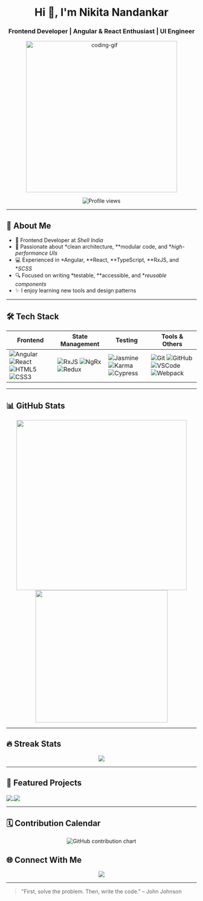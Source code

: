 
<!--
**nikitaax/nikitaax** is a ✨ _special_ ✨ repository because its `README.md` (this file) appears on your GitHub profile.

Here are some ideas to get you started:

- 🔭 I’m currently working on ...
- 🌱 I’m currently learning ...
- 👯 I’m looking to collaborate on ...
- 🤔 I’m looking for help with ...
- 💬 Ask me about ...
- 📫 How to reach me: ...
- 😄 Pronouns: ...
- ⚡ Fun fact: ...
-->

<h1 align="center">Hi 👋, I'm Nikita Nandankar</h1>
<h3 align="center">Frontend Developer | Angular & React Enthusiast | UI Engineer</h3>

<p align="center">
  <img src="https://media.giphy.com/media/qgQUggAC3Pfv687qPC/giphy.gif" width="400" alt="coding-gif" />
</p>

<p align="center">
  <img src="https://komarev.com/ghpvc/?username=nikita-nandankar&label=Profile%20views&color=0e75b6&style=flat" alt="Profile views" />
</p>

---

## 🚀 About Me

- 🎯 Frontend Developer at *Shell India*  
- 🧠 Passionate about *clean architecture, **modular code, and **high-performance UIs*
- 💻 Experienced in *Angular, **React, **TypeScript, **RxJS, and **SCSS*
- 🔍 Focused on writing *testable, **accessible, and **reusable components*
- ✨ I enjoy learning new tools and design patterns

---

## 🛠️ Tech Stack

| Frontend | State Management | Testing | Tools & Others |
|---------|------------------|---------|----------------|
| ![Angular](https://img.shields.io/badge/-Angular-DD0031?style=flat&logo=angular&logoColor=white) ![React](https://img.shields.io/badge/-React-20232A?style=flat&logo=react&logoColor=61DAFB) ![HTML5](https://img.shields.io/badge/-HTML5-E34F26?style=flat&logo=html5&logoColor=white) ![CSS3](https://img.shields.io/badge/-CSS3-1572B6?style=flat&logo=css3) | ![RxJS](https://img.shields.io/badge/-RxJS-B7178C?style=flat&logo=reactivex&logoColor=white) ![NgRx](https://img.shields.io/badge/-NgRx-8A2BE2?style=flat) ![Redux](https://img.shields.io/badge/-Redux-764ABC?style=flat&logo=redux&logoColor=white) | ![Jasmine](https://img.shields.io/badge/-Jasmine-8A4182?style=flat) ![Karma](https://img.shields.io/badge/-Karma-08A8A5?style=flat) ![Cypress](https://img.shields.io/badge/-Cypress-17202C?style=flat&logo=cypress&logoColor=white) | ![Git](https://img.shields.io/badge/-Git-F05032?style=flat&logo=git&logoColor=white) ![GitHub](https://img.shields.io/badge/-GitHub-181717?style=flat&logo=github) ![VSCode](https://img.shields.io/badge/-VSCode-007ACC?style=flat&logo=visual-studio-code) ![Webpack](https://img.shields.io/badge/-Webpack-8DD6F9?style=flat&logo=webpack) |

---

## 📊 GitHub Stats

<p align="center">
  <img src="https://github-readme-stats.vercel.app/api?username=nikita-nandankar&show_icons=true&theme=radical" width="450"/>
  <img src="https://github-readme-stats.vercel.app/api/top-langs/?username=nikita-nandankar&layout=compact&theme=radical" width="350"/>
</p>

---

## 🔥 Streak Stats

<p align="center">
  <img src="https://github-readme-streak-stats.herokuapp.com/?user=nikita-nandankar&theme=radical&hide_border=false" />
</p>

---

## 📌 Featured Projects

<a href="https://github.com/nikita-nandankar/your-project-name">
  <img align="center" src="https://github-readme-stats.vercel.app/api/pin/?username=nikita-nandankar&repo=your-project-name&theme=radical" />
</a>

<a href="https://github.com/nikita-nandankar/another-project-name">
  <img align="center" src="https://github-readme-stats.vercel.app/api/pin/?username=nikita-nandankar&repo=another-project-name&theme=radical" />
</a>

---

## 🗓️ Contribution Calendar

<p align="center">
  <img src="https://ghchart.rshah.org/nikita-nandankar" alt="GitHub contribution chart" />
</p>

## 🌐 Connect With Me

<p align="center">
  <a href="https://www.linkedin.com/in/nikita-nandankar/"><img src="https://img.shields.io/badge/-LinkedIn-0A66C2?style=flat&logo=linkedin&logoColor=white" /></a>
</p>

---

> "First, solve the problem. Then, write the code." – John Johnson
